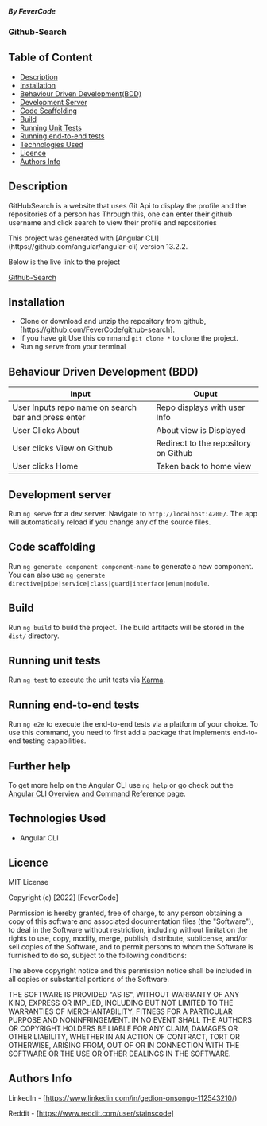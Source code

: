 ##### By FeverCode 
### Github-Search

## Table of Content

+ [Description](#description)
+ [Installation](#installation)
+ [Behaviour Driven Development(BDD)](#behaviour-driven-development-bdd)
+ [Development Server](#development-server)
+ [Code Scaffolding](#code-scaffolding)
+ [Build](#build)
+ [Running Unit Tests](#running-unit-tests)
+ [Running end-to-end tests](#running-end-to-end-tests)
+ [Technologies Used](technologies-used)
+ [Licence](#licence)
+ [Authors Info](#authors-info)


## Description
<p>GitHubSearch is a website that uses Git Api to display the profile and the repositories of a person has
Through this, one can enter their github username and click search to view their profile and repositories</p>
This project was generated with [Angular CLI](https://github.com/angular/angular-cli) version 13.2.2.

<P>Below is the live link to the project</P>

[Github-Search]()

## Installation
- Clone  or download and unzip the repository from github, [https://github.com/FeverCode/github-search].
- If you have git Use this command `git clone *` to clone the project.
- Run ng serve from your terminal



## Behaviour Driven Development (BDD)

| Input                        | Ouput                                                                                            |
|--------------------------    |----------------------------------------------------------------------------------------------    |
| User Inputs repo name on search bar and press enter     | Repo displays with user Info                  |
| User Clicks About          | About view is Displayed            |
| User clicks View on Github        |  Redirect to the repository on Github      |
| User clicks Home     | Taken back to home view     |

## Development server

Run `ng serve` for a dev server. Navigate to `http://localhost:4200/`. The app will automatically reload if you change any of the source files.

## Code scaffolding

Run `ng generate component component-name` to generate a new component. You can also use `ng generate directive|pipe|service|class|guard|interface|enum|module`.

## Build

Run `ng build` to build the project. The build artifacts will be stored in the `dist/` directory.

## Running unit tests

Run `ng test` to execute the unit tests via [Karma](https://karma-runner.github.io).

## Running end-to-end tests

Run `ng e2e` to execute the end-to-end tests via a platform of your choice. To use this command, you need to first add a package that implements end-to-end testing capabilities.

## Further help

To get more help on the Angular CLI use `ng help` or go check out the [Angular CLI Overview and Command Reference](https://angular.io/cli) page.

## Technologies Used
- Angular CLI

## Licence

MIT License

Copyright (c) [2022] [FeverCode]

Permission is hereby granted, free of charge, to any person obtaining a copy
of this software and associated documentation files (the "Software"), to deal
in the Software without restriction, including without limitation the rights
to use, copy, modify, merge, publish, distribute, sublicense, and/or sell
copies of the Software, and to permit persons to whom the Software is
furnished to do so, subject to the following conditions:

The above copyright notice and this permission notice shall be included in all
copies or substantial portions of the Software.

THE SOFTWARE IS PROVIDED "AS IS", WITHOUT WARRANTY OF ANY KIND, EXPRESS OR
IMPLIED, INCLUDING BUT NOT LIMITED TO THE WARRANTIES OF MERCHANTABILITY,
FITNESS FOR A PARTICULAR PURPOSE AND NONINFRINGEMENT. IN NO EVENT SHALL THE
AUTHORS OR COPYRIGHT HOLDERS BE LIABLE FOR ANY CLAIM, DAMAGES OR OTHER
LIABILITY, WHETHER IN AN ACTION OF CONTRACT, TORT OR OTHERWISE, ARISING FROM,
OUT OF OR IN CONNECTION WITH THE SOFTWARE OR THE USE OR OTHER DEALINGS IN THE
SOFTWARE.


## Authors Info

LinkedIn - [https://www.linkedin.com/in/gedion-onsongo-112543210/)

Reddit - [https://www.reddit.com/user/stainscode]
   
